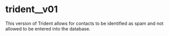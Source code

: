 # trident__v01
This version of Trident allows for contacts to be identified as spam and not allowed to be entered into the database.
